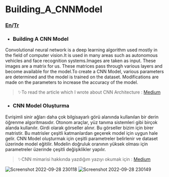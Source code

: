 # Building_A_CNNModel
### [En](#building-a-cnn-model)/[Tr](#cnn-model-oluşturma)
* ### Building A CNN Model
Convolutional neural network is a deep learning algorithm used mostly in the field of computer vision.It is used in many areas such as autonomous vehicles and face recognition systems.Images are taken as input. These images are a matrix for us. These matrices pass through various layers and become available for the model.To create a CNN Model, various parameters are determined and the model is trained on the dataset. 
Modifications are made on the parameters to increase the accuracy of the model.
> ✨To read the article which I wrote about CNN Architecture : [Medium](https://medium.com/@zuhalozdemir/cnn-nedir-cnn-katmanlar%C4%B1-513ab9378612)

* ### CNN Model Oluşturma  
Evrişimli sinir ağları daha çok bilgisayarlı görü alanında kullanılan bir derin öğrenme algoritmasıdır. Otonom araçlar, yüz tanıma sistemleri gibi birçok alanda kullanılır. Girdi olarak görseller alınır. Bu görseller bizim için birer matristir. Bu matrisler çeşitli katmanlardan geçerek model için uygun hale gelir.
CNN Model oluşturmak için çeşitli parametreler belirlenir ve dataset üzerinde model eğitilir. Modelin doğruluk oranının yüksek olması için parametreler üzerinde çeşitli değişiklikler yapılır.
> ✨CNN mimarisi hakkında yazdığım yazıyı okumak için : [Medium](https://medium.com/@zuhalozdemir/cnn-nedir-cnn-katmanlar%C4%B1-513ab9378612)

![Screenshot 2022-09-28 230118](https://user-images.githubusercontent.com/73248614/193104572-25b21a10-3f80-478b-82d9-c3f6c323cc3c.jpg)
![Screenshot 2022-09-28 230149](https://user-images.githubusercontent.com/73248614/193104585-f32639fc-c02c-4ba4-91d5-5f3dfd90f751.jpg)
